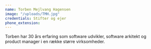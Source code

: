 ```yaml
---
name: Torben Mejlvang Hagensen
image: "/uploads/TMH.jpg"
credentials: Stifter og ejer
phone_extension:
---
```


Torben har 30 års erfaring som software udvikler, software arkitekt og product manager i en række større virksomheder.
